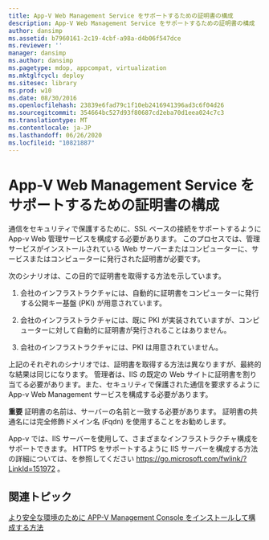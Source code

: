 ```yaml
---
title: App-V Web Management Service をサポートするための証明書の構成
description: App-V Web Management Service をサポートするための証明書の構成
author: dansimp
ms.assetid: b7960161-2c19-4cbf-a98a-d4b06f547dce
ms.reviewer: ''
manager: dansimp
ms.author: dansimp
ms.pagetype: mdop, appcompat, virtualization
ms.mktglfcycl: deploy
ms.sitesec: library
ms.prod: w10
ms.date: 08/30/2016
ms.openlocfilehash: 23839e6fad79c1f10eb2416941396ad3c6f04d26
ms.sourcegitcommit: 354664bc527d93f80687cd2eba70d1eea024c7c3
ms.translationtype: MT
ms.contentlocale: ja-JP
ms.lasthandoff: 06/26/2020
ms.locfileid: "10821887"
---
```

# App-V Web Management Service をサポートするための証明書の構成


通信をセキュリティで保護するために、SSL ベースの接続をサポートするように App-v Web 管理サービスを構成する必要があります。 このプロセスでは、管理サービスがインストールされている Web サーバーまたはコンピューターに、サービスまたはコンピューターに発行された証明書が必要です。

次のシナリオは、この目的で証明書を取得する方法を示しています。

1.  会社のインフラストラクチャには、自動的に証明書をコンピューターに発行する公開キー基盤 (PKI) が用意されています。

2.  会社のインフラストラクチャには、既に PKI が実装されていますが、コンピューターに対して自動的に証明書が発行されることはありません。

3.  会社のインフラストラクチャには、PKI は用意されていません。

上記のそれぞれのシナリオでは、証明書を取得する方法は異なりますが、最終的な結果は同じになります。 管理者は、IIS の既定の Web サイトに証明書を割り当てる必要があります。また、セキュリティで保護された通信を要求するように App-v Web Management サービスを構成する必要があります。

**重要** 証明書の名前は、サーバーの名前と一致する必要があります。 証明書の共通名には完全修飾ドメイン名 (Fqdn) を使用することをお勧めします。

 

App-v では、IIS サーバーを使用して、さまざまなインフラストラクチャ構成をサポートできます。 HTTPS をサポートするように IIS サーバーを構成する方法の詳細については、を参照してください <https://go.microsoft.com/fwlink/?LinkId=151972> 。

## 関連トピック


[より安全な環境のために APP-V Management Console をインストールして構成する方法](how-to-install-and-configure-the-app-v-management-console-for-a-more-secure-environment.md)

 

 





